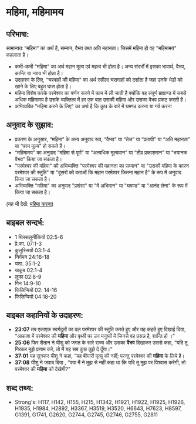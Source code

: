 # महिमा, महिमामय #

## परिभाषा: ##

सामान्यतः “महिमा” का अर्थ है, सम्मान, वैभव तथा अति महानता। जिसमें महिमा हो वह "महिमामय" कहलाता है।

* कभी-कभी "महिमा" का अर्थ महान मूल्य एवं महत्व भी होता है। अन्य संदर्भों में इसका भावार्थ, वैभव, कान्ति या न्याय भी होता है।
* उदाहरण के लिए, "चरवाहों की महिमा" का अर्थ रसीला चरागाहों को दर्शाता है जहां उनके भेड़ों को खाने के लिए बहुत घास होता है।
* महिमा विशेष करके परमेश्वर का वर्णन करने में काम में ली जाती है क्योंकि वह संपूर्ण ब्रह्माण्ड में सबसे अधिक महिमामय है उसके व्यक्तित्व में हर एक बात उसकी महिमा और उसका वैभव प्रकट करती है।
* अभिव्यक्ति "महिमा करने के लिए" का अर्थ है कि कुछ के बारे में घमण्ड करना या गर्व करना

## अनुवाद के सुझाव: ##

* प्रकरण के अनुसार, “महिमा” के अन्य अनुवाद रूप, “वैभव” या “तेज” या “प्रतापी” या “अति महानता” या “परम मूल्य” हो सकते हैं।
* “महिमामय” का अनुवाद “महिमा से पूर्ण” या “अत्यधिक मूल्यवान” या “तीव्र प्रकाशमान” या “भयानक वैभव” किया जा सकता है।
* "परमेश्वर की महिमा" की अभिव्यक्ति "परमेश्वर की महानता का सम्मान" या "उसकी महिमा के कारण परमेश्वर की स्तुति" या "दूसरों को बताओं कि महान परमेश्वर कितना महान है" के रूप में अनुवाद किया जा सकता है।
* अभिव्यक्ति "महिमा" का अनुवाद "प्रशंसा" या "में अभिमान" या "घमण्ड" या "आनंद लेना" के रूप में किया जा सकता है।

(यह भी देखें: [महिमा करना](../glorify.md))

## बाइबल सन्दर्भ: ##

* 1 थिस्सलुनीकियों 02:5-6
* प्रे.का. 07:1-3
* कुलुस्सियों 03:1-4
* निर्गमन 24:16-18
* यशा. 35:1-2
* याकूब 02:1-4
* लूका 02:8-9
* गिन 14:9-10
* फिलिप्पियों 02: 14-16
* फिलिप्पियों 04:18-20

## बाइबल कहानियों के उदाहरण: ##

* __23:07__  तब एकाएक स्वर्गदूतों का दल परमेश्वर की स्तुति करते हुए और  यह कहते हुए दिखाई दिया, “आकाश में परमेश्वर की __महिमा__ और पृथ्वी पर उन मनुष्यों में  जिनसे वह प्रसन्न है, शान्ति हो ।”
* __25:06__ फिर शैतान ने यीशु को जगत के सारे राज्य और उसका __वैभव__ दिखाकर उससे कहा, “यदि तू  गिरकर मुझे प्रणाम करे, तो मैं यह सब कुछ तुझे दे दूँगा।”
* __37:01__ यह सुनकर यीशु ने कहा, “यह बीमारी मृत्यु  की नहीं; परन्तु परमेश्वर की __महिमा__ के लिये है।
* __37:08__ यीशु ने जवाब दिया , “क्या मैं ने तुझ से नहीं कहा था कि यदि तू मुझ पर विश्वास करेगी,  तो परमेश्वर की __महिमा__ को देखेगी?”

## शब्द तथ्य: ##

* Strong's: H117, H142, H155, H215, H1342, H1921, H1922, H1925, H1926, H1935, H1984, H2892, H3367, H3519, H3520, H6643, H7623, H8597, G1391, G1741, G2620, G2744, G2745, G2746, G2755, G2811
